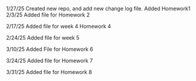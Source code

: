 1/27/25 
  Created new repo, and add new change log file.
  Added Homework1
2/3/25
  Added file for Homework 2

2/17/25
  Added file for week 4 Homework 4

2/24/25
  Added file for week 5

3/10/25
  Added File for Homework 6

3/24/25
  Added file for Homework 7

3/31/25
  Added file for Homework 8
